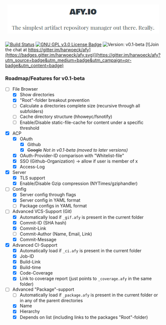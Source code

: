 <h1 align="center">
  <a href="https://afy.io" target="_blank"><img alt="afy.io label" src="afy_label.png"></a>
</h1>

[![Build Status](https://travis-ci.org/harwoeck/afy.svg?branch=master)](https://travis-ci.org/harwoeck/afy)
[![GNU GPL v3.0 License Badge](https://img.shields.io/badge/license-GNU%20GPL--3.0-blue.svg)](https://github.com/harwoeck/afy/blob/master/LICENSE)
![Version: v0.1-beta](https://img.shields.io/badge/version-v0.1--beta-orange.svg)
[![Join the chat at https://gitter.im/harwoeck/afy](https://badges.gitter.im/harwoeck/afy.svg)](https://gitter.im/harwoeck/afy?utm_source=badge&utm_medium=badge&utm_campaign=pr-badge&utm_content=badge)

### Roadmap/Features for v0.1-beta
- [ ] File Browser
  - [x] Show directories
  - [x] "Root"-folder breakout prevention
  - [ ] Calculate a directories complete size (recursive through all subfolders)
  - [ ] Cache directory structure (hhoweyc/fsnotify)
  - [ ] Enable/Disable static-file-cache for content under a specific threshold
- [x] ACP
  - [x] OAuth
    - [x] Github
    - [x] ~~Google~~ _Not in v0.1-beta (moved to later versions)_
  - [x] OAuth-Provider-ID comparison with "Whitelist-file"
  - [x] SSO (Github-Organization) -> allow if user is member of x
  - [x] Access-Log
- [x] Server
  - [x] TLS support
  - [x] Enable/Disable Gzip compression (NYTimes/gziphandler)
- [ ] Config
  - [x] Server config through flags
  - [x] Server config in YAML format
  - [ ] Package configs in YAML format
- [ ] Advanced VCS-Support (Git)
  - [x] Automatically load if `_gif.afy` is present in the current folder
  - [x] Commit-ID (SHA hash)
  - [x] Commit-Link
  - [ ] Commit-Author (Name, Email, Link)
  - [x] Commit-Message
- [x] Advanced CI-Support
  - [x] Automatically load if `_ci.afy` is present in the current folder
  - [x] Job-ID
  - [x] Build-Link
  - [x] Build-time
  - [x] Code-Coverage
  - [x] Link to coverage report (just points to `_coverage.afy` in the same folder)
- [ ] Advanced "Package"-support
  - [ ] Automatically load if `_package.afy` is present in the current folder or in any of the parent directories
  - [x] Name
  - [x] Hierarchy
  - [x] Depends on list (including links to the packages "Root"-folder)
